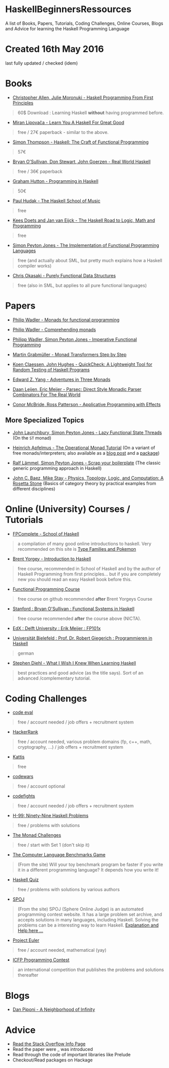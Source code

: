 # HaskellBeginnersRessources
A list of Books, Papers, Tutorials, Coding Challenges, Online Courses, Blogs and Advice for learning the Haskell Programming Language


# Created 16th May 2016
last fully updated / checked (idem)





# Books
- [Christopher Allen, Julie Moronuki - Haskell Programming From First Principles](http://haskellbook.com/) 
> 60$ Download : Learning Haskell **without** having programmed before.

- [Miran Lipovača - Learn You A Haskell For Great Good](http://learnyouahaskell.com/) 
> free / 27€ paperback - similar to the above.

- [Simon Thompson - Haskell: The Craft of Functional Programming](http://www.haskellcraft.com/craft3e/Home.html)
> 57€

- [Bryan O'Sullivan, Don Stewart, John Goerzen - Real World Haskell](http://book.realworldhaskell.org/) 
> free / 36€ paperback

- [Graham Hutton - Programming in Haskell](http://www.cs.nott.ac.uk/~pszgmh/book.html) 
> 50€

- [Paul Hudak - The Haskell School of Music](http://haskell.cs.yale.edu/wp-content/uploads/2015/03/HSoM.pdf) 
> free

- [Kees Doets and Jan van Eijck - The Haskell Road to Logic, Math and Programming](https://fldit-www.cs.uni-dortmund.de/~peter/PS07/HR.pdf)
> free

- [Simon Peyton Jones - The Implementation of Functional Programming Languages](http://research.microsoft.com/en-us/um/people/simonpj/papers/slpj-book-1987)
> free (and actually about SML, but pretty much explains how a Haskell compiler works)

- [Chris Okasaki - Purely Functional Data Structures](http://www.cs.cmu.edu/~rwh/theses/okasaki.pdf)
> free (also in SML, but applies to all pure functional languages)

# Papers

- [Philip Wadler - Monads for functional programming](http://homepages.inf.ed.ac.uk/wadler/papers/marktoberdorf/baastad.pdf) 

- [Philip Wadler - Comprehending monads](http://www.diku.dk/hjemmesider/ansatte/henglein/papers/wadler1992.pdf) 

- [Philipp Wadler, Simon Peyton Jones - Imperative Functional Programming](http://doai.io/10.1145/158511.158524)

- [Martin Grabmüller - Monad Transformers Step by Step](http://page.mi.fu-berlin.de/scravy/realworldhaskell/materialien/monad-transformers-step-by-step.pdf)

- [Koen Claessen, John Hughes - QuickCheck: A Lightweight Tool for Random Testing of Haskell Programs](http://www.eecs.northwestern.edu/~robby/courses/395-495-2009-fall/quick.pdf) 

- [Edward Z. Yang - Adventures in Three Monads](http://code.haskell.org/~byorgey/TMR/Issue15/Issue15.pdf#page=11)

- [Daan Leijen, Eric Meijer - Parsec: Direct Style Monadic Parser Combinators
For The Real World](http://dspace.library.uu.nl/bitstream/handle/1874/2535/2001-35.pdf)

- [Conor McBride, Ross Patterson - Applicative Programming with Effects](http://www.staff.city.ac.uk/~ross/papers/Applicative.pdf)



## More Specialized Topics ##

- [John Launchbury, Simon Peyton Jones - Lazy Functional State Threads](http://doai.io/10.1145/178243.178246) (On the `ST` 
  monad)

- [Heinrich Apfelmus - The Operational Monad Tutorial](http://code.haskell.org/~byorgey/TMR/Issue15/Issue15.pdf#page=37)
  (On a variant of free monads/interpreters; also available as a [blog post](http://apfelmus.nfshost.com/articles/operational-monad.html)
  and a [package](https://s3.amazonaws.com/haddock.stackage.org/lts-6.1/operational-0.2.3.2/Control-Monad-Operational.html))

- [Ralf Lämmel, Simon Peyton Jones - Scrap your boilerplate](http://doai.io/10.1145/604174.604179) (The classic generic 
  programming approach in Haskell)

- [John C. Baez, Mike Stay - Physics, Topology, Logic, and Computation: A Rosetta Stone](http://math.ucr.edu/home/baez/rosetta.pdf) (Basics of category theory by practical examples from different disciplines)



# Online (University) Courses / Tutorials

- [FPComplete - School of Haskell](https://www.schoolofhaskell.com/) 
> a compilation of many good online introductions to haskell. Very recommended on this site is [Type Families and Pokemon](https://www.schoolofhaskell.com/school/to-infinity-and-beyond/pick-of-the-week/type-families-and-pokemon) 

- [Brent Yorgey - Introduction to Haskell](http://www.cis.upenn.edu/~cis194/lectures.html) 
> free course, recommended in School of Haskell and by the author of Haskell Programming from first principles... but if you are completely new you should read an easy Haskell book before this.

- [Functional Programming Course](https://github.com/NICTA/course) 
> free course on github recommended **after** Brent Yorgeys Course

- [Stanford : Bryan O'Sullivan : Functional Systems in Haskell](http://www.scs.stanford.edu/14sp-cs240h/) 
> free course recommended **after** the course above (NICTA).


- [EdX : Delft University : Erik Meijer : FP101x](https://courses.edx.org/courses/course-v1:DelftX+FP101x+3T2015/info)

- [Universität Bielefeld : Prof. Dr. Robert Giegerich : Programmieren in Haskell](https://www.techfak.uni-bielefeld.de/ags/pi/lehre/AuDIWS13/#haskell) 
> german

- [Stephen Diehl - What I Wish I Knew When Learning Haskell](http://dev.stephendiehl.com/hask/#basics)
>best practices and good advice (as the title says). Sort of an advanced /complementary tutorial.





# Coding Challenges

- [code eval](https://www.codeeval.com/) 
> free / account needed / job offers + recruitment system

- [HackerRank](https://www.hackerrank.com/domains) 
> free / account needed, various problem domains (fp, c++, math, cryptography, ...) / job offers + recruitment system

- [Kattis](https://open.kattis.com/problems/) 
> free

- [codewars](http://www.codewars.com/?language=haskell) 
> free / account optional

- [codefights](https://codefights.com/) 
> free / account needed / job offers + recruitment system

- [H-99: Ninety-Nine Haskell Problems](https://wiki.haskell.org/H-99:_Ninety-Nine_Haskell_Problems) 
> free / problems with solutions

- [The Monad Challenges](https://mightybyte.github.io/monad-challenges/) 
> free / start with Set 1 (don't skip it)

- [The Computer Language Benchmarks Game](http://benchmarksgame.alioth.debian.org/) 
> (From the site) Will your toy benchmark program be faster if you write it in a different programming language? It depends how you write it!

- [Haskell Quiz](https://wiki.haskell.org/Haskell_Quiz) 
> free / problems with solutions by various authors

- [SPOJ](http://www.spoj.com/) 
> (From the site) SPOJ (Sphere Online Judge) is an automated programming contest website. It has a large problem set archive, and accepts solutions in many languages, including Haskell. Solving the problems can be a interesting way to learn Haskell. [Explanation and Help here ...](https://wiki.haskell.org/SPOJ) 

- [Project Euler](https://projecteuler.net/) 
> free / account needed, mathematical (yay)

- [ICFP Programming Contest](httP://icfpcontest.org) 
> an international competition that publishes the problems and solutions thereafter







# Blogs
- [Dan Piponi - A Neighborhood of Infinity ](http://blog.sigfpe.com/) 







# Advice
- [Read the Stack Overflow Info Page](http://stackoverflow.com/tags/haskell/info) 
- Read the paper were _ was introduced
- Read through the code of important libraries like Prelude
- Checkout/Read packages on Hackage

